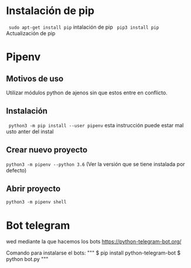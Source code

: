 # Instalación de pip

` sudo apt-get install pip` intalación de pip
` pip3 install pip` Actualización de pip


# Pipenv

## Motivos de uso
Utilizar módulos python de ajenos sin que estos entre en conflicto. 

## Instalación

` python3 -m pip install --user pipenv` esta instrucción puede estar mal usto anter del instal

## Crear nuevo proyecto
`python3 -m pipenv --python 3.6` (Ver la versión que se tiene instalada por defecto)

## Abrir proyecto 
`python3 -m pipenv shell`

# Bot telegram
wed mediante la que hacemos los bots
https://python-telegram-bot.org/ 

Comando para instalarse el bots: 
"""
$ pip install python-telegram-bot
$ python bot.py
"""
